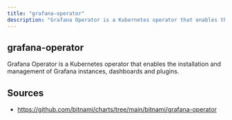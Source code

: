 ```yaml
---
title: "grafana-operator"
description: "Grafana Operator is a Kubernetes operator that enables the installation and management of Grafana instances, dashboards and plugins."
---
```


## grafana-operator

Grafana Operator is a Kubernetes operator that enables the installation and management of Grafana instances, dashboards and plugins.

## Sources

- https://github.com/bitnami/charts/tree/main/bitnami/grafana-operator
